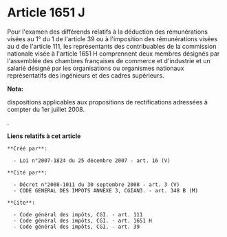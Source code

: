# Article 1651 J

Pour l'examen des différends relatifs à la déduction des rémunérations visées au 1° du 1 de l'article 39 ou à l'imposition
des rémunérations visées au d de l'article 111, les représentants des contribuables de la commission nationale visée à
l'article 1651 H comprennent deux membres désignés par l'assemblée des chambres françaises de commerce et d'industrie et un
salarié désigné par les organisations ou organismes nationaux représentatifs des ingénieurs et des cadres supérieurs.

**Nota:**

dispositions applicables aux propositions de rectifications adressées à compter du 1er juillet 2008.

.

**Liens relatifs à cet article**

	**Créé par**:

	  - Loi n°2007-1824 du 25 décembre 2007 - art. 16 (V)

	**Cité par**:

	  - Décret n°2008-1011 du 30 septembre 2008 - art. 3 (V)
	  - CODE GENERAL DES IMPOTS ANNEXE 3, CGIAN3. - art. 348 B (M)

	**Cite**:

	  - Code général des impôts, CGI. - art. 111
	  - Code général des impôts, CGI. - art. 1651 H
	  - Code général des impôts, CGI. - art. 39
